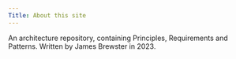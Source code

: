 ```yaml
---
Title: About this site
---
```

An architecture repository, containing Principles, Requirements and Patterns. Written by James Brewster in 2023.
